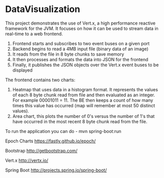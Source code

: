 # DataVisualization
This project demonstrates the use of Vert.x, a high performance reactive framework for the JVM. It focuses on how it can be used to stream data in real-time to a web frontend.

1. Frontend starts and subscribes to two event buses on a given port
1. Backend begins to read a 4MB input file (binary data of an image)
2. It reads from the file in 8 byte chunks to save memory
3. It then processes and formats the data into JSON for the frontend
4. Finally, it publishes the JSON objects over the Vert.x event buses to be displayed

The frontend contains two charts: 

1. Heatmap that uses data in a histogram format. It represents the values of each 8 byte chunk read from file and then evaluated as an integer. For example 00001011 = 11. The BE then keeps a count of how many times this value has occurred (map will remember at most 50 distinct values).
2. Area chart, this plots the number of 0's versus the number of 1's that have occurred in the most recent 8 byte chunk read from the file. 

To run the application you can do - mvn spring-boot:run

Epoch Charts
https://fastly.github.io/epoch/

Bootstrap
http://getbootstrap.com/

Vert.x
http://vertx.io/

Spring Boot
http://projects.spring.io/spring-boot/
